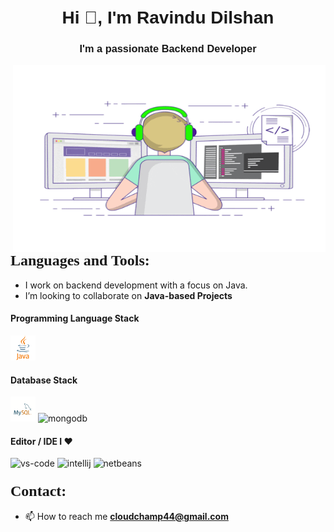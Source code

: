 <!-- Header Section -->
<h1 align="center"><font face="Arial">Hi 👋, I'm Ravindu Dilshan</font></h1>
<h3 align="center"><font face="Arial">I'm a passionate Backend Developer</font></h3>

<!-- GIF -->
<img align="right" height="300" width="500" src="https://raw.githubusercontent.com/mikonoid/mikonoid/main/images/gifs/coder3.gif" />

<!-- Languages and Tools Section -->
<h3 align="left"><font size="+2" face="Verdana">Languages and Tools:</font></h3>

- I work on backend development with a focus on Java.
- I’m looking to collaborate on **Java-based Projects**

#### Programming Language Stack
<p align="left">
  <img src="https://raw.githubusercontent.com/github/explore/80688e429a7d4ef2fca1e82350fe8e3517d3494d/topics/java/java.png" alt="java" title="java" width="40" height="40"/> 
</p>

#### Database Stack
<p align="left">
  <img src="https://raw.githubusercontent.com/github/explore/80688e429a7d4ef2fca1e82350fe8e3517d3494d/topics/mysql/mysql.png" alt="mysql" title="mysql" width="40" height="40"/>
  <img src="https://www.vectorlogo.zone/logos/mongodb/mongodb-icon.svg" alt="mongodb" title="mongodb" width="40" height="40"/>
</p>

#### Editor / IDE I ♥
<p align="left">
  <img src="https://www.vectorlogo.zone/logos/visualstudio_code/visualstudio_code-icon.svg" alt="vs-code" title="vs-code" width="40" height="40"/>
  <img src="https://cdn.worldvectorlogo.com/logos/intellij-idea-1.svg" alt="intellij" title="intellij" width="40" height="40"/>
  <img src="https://upload.wikimedia.org/wikipedia/commons/9/98/Apache_NetBeans_Logo.svg" alt="netbeans" title="netbeans" width="40" height="40"/>
</p>

<!-- Contact Section -->
<h3 align="left"><font size="+2" face="Verdana">Contact:</font></h3>

- 📫 How to reach me **[cloudchamp44@gmail.com](mailto:cloudchamp44@gmail.com)**
